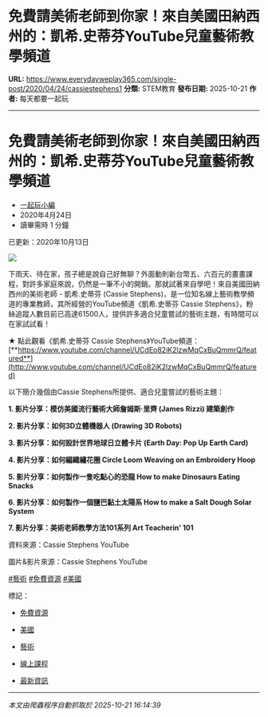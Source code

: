 # 免費請美術老師到你家！來自美國田納西州的：凱希.史蒂芬YouTube兒童藝術教學頻道

**URL:** https://www.everydayweplay365.com/single-post/2020/04/24/cassiestephens1
**分類:** STEM教育
**發布日期:** 2025-10-21
**作者:** 每天都要一起玩

---

# 免費請美術老師到你家！來自美國田納西州的：凱希.史蒂芬YouTube兒童藝術教學頻道

  * [一起玩小編](https://www.everydayweplay365.com/profile/7ed3b36a-475d-4d3d-b219-ead5fbbcccf1/profile)
  * 2020年4月24日
  * 讀畢需時 1 分鐘



已更新：2020年10月13日

  


![](https://static.wixstatic.com/media/d57202_4f18aaf798264364907f3b52b6282bc4~mv2.png/v1/fill/w_49,h_23,al_c,q_85,usm_0.66_1.00_0.01,blur_2,enc_avif,quality_auto/d57202_4f18aaf798264364907f3b52b6282bc4~mv2.png)

下雨天、待在家，孩子總是說自己好無聊？外面動則新台幣五、六百元的畫畫課程，對許多家庭來說，仍然是一筆不小的開銷。那就試著來自學吧！來自美國田納西州的美術老師 - 凱希.史蒂芬 (Cassie Stephens)，是一位知名線上藝術教學頻道的專業教師，其所經營的YouTube頻道《凱希.史蒂芬 Cassie Stephens》，粉絲追蹤人數目前已高達61500人，提供許多適合兒童嘗試的藝術主題，有時間可以在家試試看！

  


★ 點此觀看《凱希.史蒂芬 Cassie Stephens》YouTube頻道：[**https://www.youtube.com/channel/UCdEo82iK2lzwMqCxBuQmmrQ/featured**](http://www.youtube.com/channel/UCdEo82iK2lzwMqCxBuQmmrQ/featured)

  


以下簡介幾個由Cassie Stephens所提供、適合兒童嘗試的藝術主題：

  


**1\. 影片分享：模仿美國流行藝術大師詹姆斯·里齊 (James Rizzi) 建築創作**

  


**2\. 影片分享：如何3D立體機器人 (Drawing 3D Robots)**

  


**3\. 影片分享：如何設計世界地球日立體卡片 (Earth Day: Pop Up Earth Card)**

  


**4\. 影片分享：如何編織繡花圈 Circle Loom Weaving on an Embroidery Hoop**

  


**5\. 影片分享：如何製作一隻吃點心的恐龍 How to make Dinosaurs Eating Snacks**

  


**6\. 影片分享：如何製作一個鹽巴黏土太陽系 How to make a Salt Dough Solar System**

  


**7\. 影片分享：美術老師教學方法101系列 Art Teacherin' 101**

  


資料來源：Cassie Stephens YouTube

圖片&影片來源：Cassie Stephens YouTube

  


[#藝術](https://www.everydayweplay365.com/home/hashtags/藝術) [#免費資源](https://www.everydayweplay365.com/home/hashtags/免費資源) [#美國](https://www.everydayweplay365.com/home/hashtags/美國)

標記：

  * [免費資源](https://www.everydayweplay365.com/home/tags/免費資源)
  * [美國](https://www.everydayweplay365.com/home/tags/美國)
  * [藝術](https://www.everydayweplay365.com/home/tags/藝術)
  * [線上課程](https://www.everydayweplay365.com/home/tags/線上課程)



  * [最新資訊](https://www.everydayweplay365.com/home/categories/最新資訊)




---

*本文由爬蟲程序自動抓取於 2025-10-21 16:14:39*
